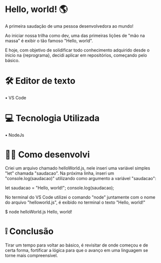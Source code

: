 # Hello, world! 🌎

A primeira saudação de uma pessoa desenvolvedora ao mundo!

Ao iniciar nossa trilha como dev, uma das primeiras lições de "mão na massa" é exibir o tão famoso "Hello, world". 

E hoje, com objetivo de solidificar todo conhecimento adquirido desde o ínicio na {reprograma}, decidi aplicar em repositórios, começando pelo básico.

# 🛠 Editor de texto
• VS Code

# 💻 Tecnologia Utilizada
• NodeJs


# 👩‍💻 Como desenvolvi

Criei um arquivo chamado helloWorld.js, nele inseri uma variável simples "let" chamada "saudacao". Na próxima linha, inseri um "console.log(saudacao)" utilizando como argumento a variável "saudacao":

let saudacao = "Hello, world!";
console.log(saudacao);

No terminal do VS Code utilizei o comando "node" juntamente com o nome do arquivo "helloworld.js", é exibido no terminal o texto "Hello, world!"

$ node helloWorld.js
Hello, world!

# ❕ Conclusão

Tirar um tempo para voltar ao básico, é revisitar de onde começou e de certa forma, fortificar a lógica para que o avanço em uma linguagem se torne mais compreensível.


